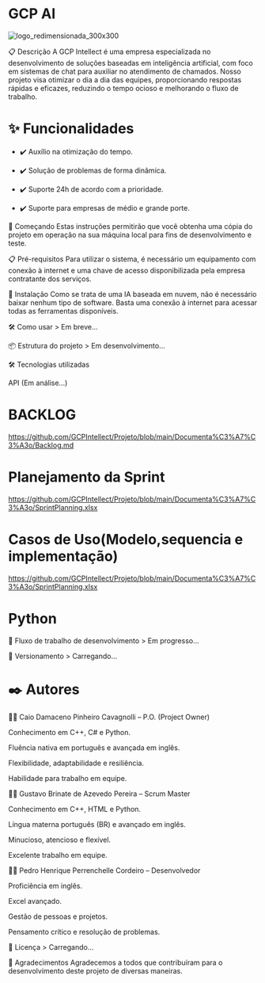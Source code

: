 # **GCP AI**

![logo_redimensionada_300x300](https://github.com/user-attachments/assets/a3783638-5c5f-4bf7-80fa-a31d3d591560)



📋 Descrição A GCP Intellect é uma empresa especializada no desenvolvimento de soluções baseadas em inteligência artificial, com foco em sistemas de chat para auxiliar no atendimento de chamados. Nosso projeto visa otimizar o dia a dia das equipes, proporcionando respostas rápidas e eficazes, reduzindo o tempo ocioso e melhorando o fluxo de trabalho.



# **✨ Funcionalidades** 

- ✔️ Auxílio na otimização do tempo. 

- ✔️ Solução de problemas de forma dinâmica. 

- ✔️ Suporte 24h de acordo com a prioridade.

- ✔️ Suporte para empresas de médio e grande porte.


🚀 Começando Estas instruções permitirão que você obtenha uma cópia do projeto em operação na sua máquina local para fins de desenvolvimento e teste.


📋 Pré-requisitos Para utilizar o sistema, é necessário um equipamento com conexão à internet e uma chave de acesso disponibilizada pela empresa contratante dos serviços.


🔧 Instalação Como se trata de uma IA baseada em nuvem, não é necessário baixar nenhum tipo de software. Basta uma conexão à internet para acessar todas as ferramentas disponíveis.


🛠️ Como usar > Em breve...


📦 Estrutura do projeto > Em desenvolvimento...


🛠️ Tecnologias utilizadas


API (Em análise...)


# **BACKLOG**

https://github.com/GCPIntellect/Projeto/blob/main/Documenta%C3%A7%C3%A3o/Backlog.md

# **Planejamento da Sprint**

https://github.com/GCPIntellect/Projeto/blob/main/Documenta%C3%A7%C3%A3o/SprintPlanning.xlsx

# **Casos de Uso(Modelo,sequencia e implementação)**

https://github.com/GCPIntellect/Projeto/blob/main/Documenta%C3%A7%C3%A3o/SprintPlanning.xlsx

# **Python**


🔄 Fluxo de trabalho de desenvolvimento > Em progresso...


📌 Versionamento > Carregando...


# ✒️ **Autores**


🧑‍💻 Caio Damaceno Pinheiro Cavagnolli – P.O. (Project Owner)

Conhecimento em C++, C# e Python.

Fluência nativa em português e avançada em inglês.

Flexibilidade, adaptabilidade e resiliência.

Habilidade para trabalho em equipe.


🧑‍💻 Gustavo Brinate de Azevedo Pereira – Scrum Master


Conhecimento em C++, HTML e Python.

Língua materna português (BR) e avançado em inglês.

Minucioso, atencioso e flexível.

Excelente trabalho em equipe.


🧑‍💻 Pedro Henrique Perrenchelle Cordeiro – Desenvolvedor


Proficiência em inglês.

Excel avançado.

Gestão de pessoas e projetos.

Pensamento crítico e resolução de problemas.

📄 Licença > Carregando...

🎁 Agradecimentos Agradecemos a todos que contribuíram para o desenvolvimento deste projeto de diversas maneiras.


